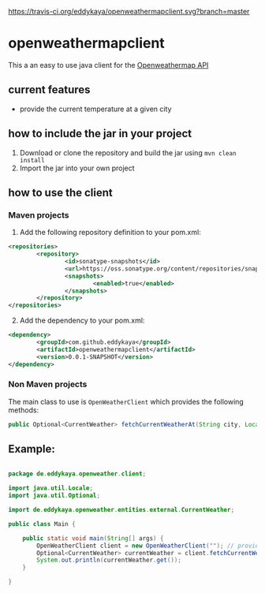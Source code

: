 https://travis-ci.org/eddykaya/openweathermapclient.svg?branch=master

# openweathermapclient
This a an easy to use java client for the [Openweathermap API](https://openweathermap.org/api)

## current features
* provide the current temperature at a given city

## how to include the jar in your project
1. Download or clone the repository and build the jar using `mvn clean install`
2. Import the jar into your own project

## how to use the client
### Maven projects
1. Add the following repository definition to your pom.xml:
```xml
<repositories>
		<repository>
				<id>sonatype-snapshots</id>
				<url>https://oss.sonatype.org/content/repositories/snapshots</url>
				<snapshots>
						<enabled>true</enabled>
				</snapshots>
		</repository>
</repositories>
```
2. Add the dependency to your pom.xml:
```xml
<dependency>
		<groupId>com.github.eddykaya</groupId>
		<artifactId>openweathermapclient</artifactId>
		<version>0.0.1-SNAPSHOT</version>
</dependency>
```

### Non Maven projects
The main class to use is `OpenWeatherClient` which provides the following methods:
```java
public Optional<CurrentWeather> fetchCurrentWeatherAt(String city, Locale country)
```
## Example:

```java

package de.eddykaya.openweather.client;

import java.util.Locale;
import java.util.Optional;

import de.eddykaya.openweather.entities.external.CurrentWeather;

public class Main {

	public static void main(String[] args) {
		OpenWeatherClient client = new OpenWeatherClient(""); // provide your API key here
		Optional<CurrentWeather> currentWeather = client.fetchCurrentWeatherAt("Stuttgart", Locale.GERMANY);
		System.out.println(currentWeather.get());
	}

}


```
